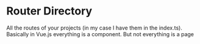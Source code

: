# Router Directory

All the routes of your projects (in my case I have them in the index.ts). Basically in Vue.js everything is a component. But not everything is a page
